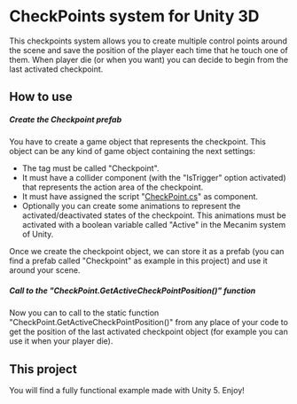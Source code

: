 # CheckPoints system for Unity 3D
This checkpoints system allows you to create multiple control points around the scene and save the position of the player each time that he touch one of them. When player die (or when you want) you can decide to begin from the last activated checkpoint.

## How to use

##### Create the Checkpoint prefab
You have to create a game object that represents the checkpoint. This object can be any kind of game object containing the next settings:

- The tag must be called "Checkpoint".
- It must have a collider component (with the "IsTrigger" option activated) that represents the action area of the checkpoint.
- It must have assigned the script "[CheckPoint.cs](https://github.com/santiandrade/Unity-CheckPoints/blob/master/Assets/Scripts/CheckPoint.cs)" as component.
- Optionally you can create some animations to represent the activated/deactivated states of the checkpoint. This animations must be activated with a boolean variable called "Active" in the Mecanim system of Unity.

Once we create the checkpoint object, we can store it as a prefab (you can find a prefab called "Checkpoint" as example in this project) and use it around your scene.

##### Call to the "CheckPoint.GetActiveCheckPointPosition()" function
Now you can to call to the static function "CheckPoint.GetActiveCheckPointPosition()" from any place of your code to get the position of the last activated checkpoint object (for example you can use it when your player die).

## This project
You will find a fully functional example made with Unity 5. Enjoy!
